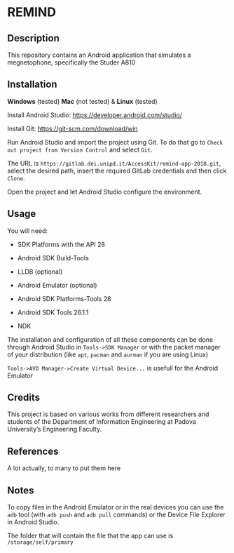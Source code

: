 
# REMIND

## Description

This repository contains an Android application that simulates a megnetophone, specifically the Studer A810
## Installation

**Windows** (tested) **Mac** (not tested) & **Linux** (tested)

Install Android Studio: <https://developer.android.com/studio/>

Install Git: <https://git-scm.com/download/win>

Run Android Studio and import the project using Git. To do that go to `Check out project from Version Control` and select `Git`.

The URL is `https://gitlab.dei.unipd.it/AccessKit/remind-app-2018.git`, select the desired path, insert the required GitLab credentials and then click `Clone`.

Open the project and let Android Studio configure the environment.

## Usage

You will need:

*   SDK Platforms with the API 28

*   Android SDK Build-Tools

*   LLDB    (optional)

*   Android Emulator (optional)

*   Android SDK Platforms-Tools 28

*   Android SDK Tools 26.1.1

*   NDK

The installation and configuration of all these components can be done through Android Studio in `Tools->SDK Manager` or with the packet manager of your distribution (like `apt`, `pacman` and `aurman` if you are using Linux)

`Tools->AVD Manager->Create Virtual Device...` is usefull for the Android Emulator 

## Credits

This project is based on various works from different researchers and students of the Department of Information Engineering at Padova University’s Engineering Faculty.

## References

A lot actually, to many to put them here

## Notes

To copy files in the Android Emulator or in the real devices you can use the `adb` tool (with `adb push` and `adb pull` commands) or the Device File Explorer in Android Studio.

The folder that will contain the file that the app can use is `/storage/self/primary`